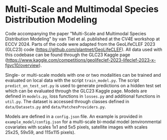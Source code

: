 # Multi-Scale and Multimodal Species Distribution Modeling

Code accompanying the paper "Multi-Scale and Multimodal Species Distribution Modeling" by van Tiel et al. published at the CV4E workshop at ECCV 2024. 
Parts of the code were adapted from the GeoLifeCLEF 2023 (GLC23) code (https://github.com/plantnet/GeoLifeCLEF). 
All data used with this codebase can be found through the GLC23 Kaggle page (https://www.kaggle.com/competitions/geolifeclef-2023-lifeclef-2023-x-fgvc10/overview).

Single- or multi-scale models with one or two modalities can be trained and evaluated on local data with the script `train_model.py`. 
The script `predict_on_test_set.py` is used to generate predictions on a hidden test set which can be evaluated through the GLC23 Kaggle page.
Models are defined in `models.py`, loss functions in `losses.py` and additional functions in `util.py`.
The dataset is accessed through classes defined in `data/Datasets.py` and `data/PatchesProviders.py`.

Models are defined in a `config.json` file. 
An example is provided in `example_model/config.json` for a multi-scale bi-modal model (environmental covariates with scales 1x1 and 5x5 pixels, satellite images with scales 25x25, 59x59, and 115x115 pixels).
